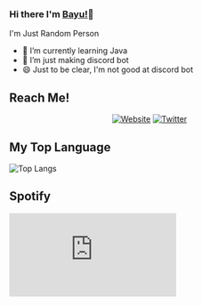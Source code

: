 ### Hi there I'm [Bayu!](https://bayuu.xyz)👋
I'm Just Random Person<br>

- 🌱 I’m currently learning Java
- 🤖 I’m just making discord bot
- 😄 Just to be clear, I'm not good at discord bot

## Reach Me!
<p align="center">
<a href="https://bayuu.xyz"><img alt="Website" src="https://img.shields.io/badge/WEBSITE-bayuu.xyz-blue?style=for-the-badge&logo=google-chrome"></a>
<a href="https://twitter.com/BayuBatam2008?s=09"><img alt="Twitter" src="https://img.shields.io/badge/TWITTER-BayuBatam2008-informational?style=for-the-badge&logo=twitter"></a>
</p>

## My Top Language
![Top Langs](https://ghsts.bayuu.xyz/api/top-langs/?username=BayuBatam2008&layout=compact&theme=vue-dark)

## Spotify
[![Spotify](https://novatorem.bayubatam2008.vercel.app/api/spotify.py)](https://open.spotify.com/user/pbly8pk829ntmv3b7c1uppy00)
